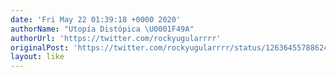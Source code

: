 ```yaml
---
date: 'Fri May 22 01:39:18 +0000 2020'
authorName: "Utopía Distópica \U0001F49A"
authorUrl: 'https://twitter.com/rockyugularrrr'
originalPost: 'https://twitter.com/rockyugularrrr/status/1263645578862440449'
layout: like
---
```

